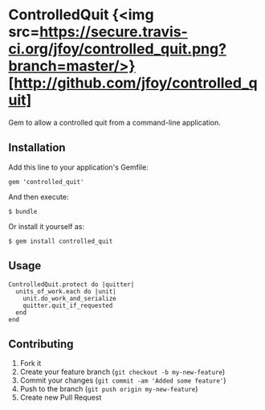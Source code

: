 # ControlledQuit {<img src=https://secure.travis-ci.org/jfoy/controlled_quit.png?branch=master/>}[http://github.com/jfoy/controlled_quit]

Gem to allow a controlled quit from a command-line application.

## Installation

Add this line to your application's Gemfile:

    gem 'controlled_quit'

And then execute:

    $ bundle

Or install it yourself as:

    $ gem install controlled_quit

## Usage

    ControlledQuit.protect do |quitter|
      units_of_work.each do |unit|
        unit.do_work_and_serialize
        quitter.quit_if_requested
      end
    end

## Contributing

1. Fork it
2. Create your feature branch (`git checkout -b my-new-feature`)
3. Commit your changes (`git commit -am 'Added some feature'`)
4. Push to the branch (`git push origin my-new-feature`)
5. Create new Pull Request
